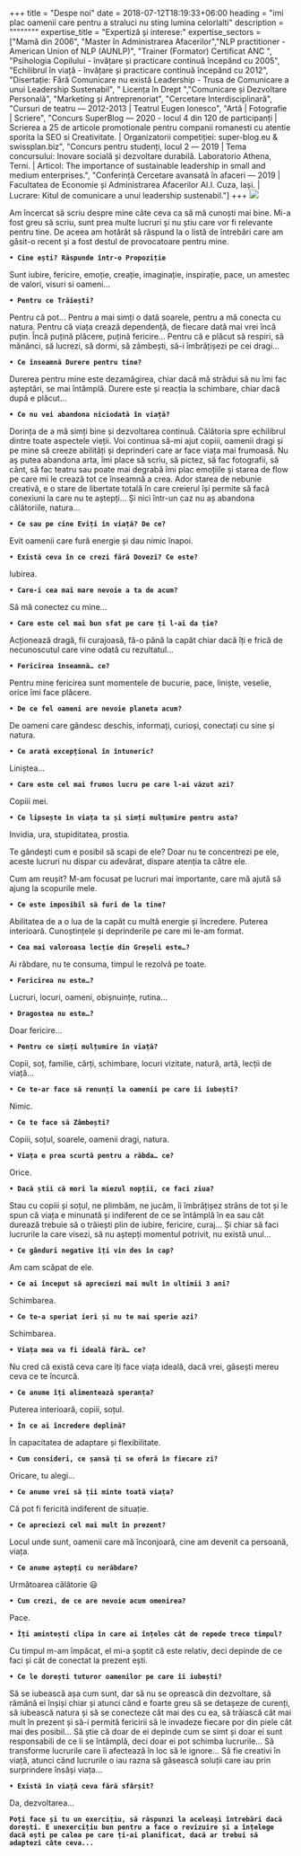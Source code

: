 +++
title = "Despe noi"
date = 2018-07-12T18:19:33+06:00
heading = "imi plac oamenii care pentru a straluci nu sting lumina celorlalti"
description = """\"\""""
expertise_title = "Expertiză și interese:"
expertise_sectors = ["Mamă din 2006", "Master în Administrarea Afacerilor","NLP practitioner - American Union of NLP (AUNLP)", "Trainer (Formator) Certificat ANC ", "Psihologia Copilului - învățare și practicare continuă începând cu 2005", "Echilibrul în viață - învățare și practicare continuă începând cu 2012", "Disertație: Fără Comunicare nu există Leadership - Trusa de Comunicare a unui Leadership Sustenabil", " Licența în Drept ","Comunicare și Dezvoltare Personală", "Marketing și Antreprenoriat", "Cercetare Interdisciplinară", "Cursuri de teatru ― 2012-2013 | Teatrul Eugen Ionesco", "Artă | Fotografie | Scriere", "Concurs SuperBlog ― 2020 - locul 4 din 120 de participanți | Scrierea a 25 de articole promotionale pentru companii romanesti cu atentie sporita la SEO si Creativitate. | Organizatorii competiției: super-blog.eu & swissplan.biz", "Concurs pentru studenți, locul 2 ― 2019 | Tema concursului: Inovare socială și dezvoltare durabilă. Laboratorio Athena, Terni. | Articol: The importance of sustainable leadership in small and medium enterprises.", "Conferință Cercetare avansată în afaceri ― 2019 | Facultatea de Economie și Administrarea Afacerilor Al.I. Cuza, Iași. | Lucrare: Kitul de comunicare a unui leadership sustenabil."]
+++
![](/images/team/tanyminds.jpg)

Am încercat să scriu despre mine câte ceva ca să mă cunoști mai bine. Mi-a fost greu să scriu, sunt prea multe lucruri și nu știu care vor fi relevante pentru tine. De aceea am hotărât să răspund la o listă de întrebări care am găsit-o recent și a fost destul de provocatoare pentru mine. 


**`• Cine ești? Răspunde într-o Propoziție`**


Sunt iubire, fericire, emoție, creație, imaginație, inspirație, pace, un amestec de valori, visuri si oameni…

**`• Pentru ce Trăiești?`**

Pentru că pot… Pentru a mai simți o dată soarele, pentru a mă conecta cu natura. Pentru că viața crează dependență, de fiecare dată mai vrei încă puțin. Încă puțină plăcere, puțină fericire… Pentru că e plăcut să respiri, să mănânci, să lucrezi, să dormi, să zâmbești, să-i îmbrățișezi pe cei dragi…

**`• Ce înseamnă Durere pentru tine?`**

Durerea pentru mine este dezamăgirea, chiar dacă mă strădui să nu îmi fac așteptări, se mai întâmplă. Durere este și reacția la schimbare, chiar dacă după e plăcut…

**`• Ce nu vei abandona niciodată în viață?`**

Dorința de a mă simți bine și dezvoltarea continuă. Călătoria spre echilibrul dintre toate aspectele vieții. Voi continua să-mi ajut copiii, oamenii dragi și pe mine să creeze abilități și deprinderi care ar face viața mai frumoasă. Nu aș putea abandona arta, îmi place să scriu, să pictez, să fac fotografii, să cânt, să fac teatru sau poate mai degrabă îmi plac emoțiile și starea de flow pe care mi le crează tot ce înseamnă a crea. Ador starea de nebunie creativă, e o stare de libertate totală în care creierul își permite să facă conexiuni la care nu te aștepți… Și nici într-un caz nu aș abandona călătoriile, natura…

**`• Ce sau pe cine Eviți în viață? De ce?`**

Evit oamenii care fură energie și dau nimic înapoi.

**`• Există ceva în ce crezi fără Dovezi? Ce este?`**

Iubirea.

**`• Care-i cea mai mare nevoie a ta de acum?`**

Să mă conectez cu mine…

**`• Care este cel mai bun sfat pe care ți l-ai da ție?`**

Acționează dragă, fii curajoasă, fă-o până la capăt chiar dacă îți e frică de necunoscutul care vine odată cu rezultatul…

**`• Fericirea înseamnă… ce?`**

Pentru mine fericirea sunt momentele de bucurie, pace, liniște, veselie, orice îmi face plăcere.

**`• De ce fel oameni are nevoie planeta acum?`**

De oameni care gândesc deschis, informați, curioși, conectați cu sine și natura.

**`• Ce arată excepțional în întuneric?`**

Liniștea...

**`• Care este cel mai frumos lucru pe care l-ai văzut azi?`**

Copiii mei.

**`• Ce lipsește în viața ta și simți mulțumire pentru asta?`**

Invidia, ura, stupiditatea, prostia. 

Te gândești cum e posibil să scapi de ele? Doar nu te concentrezi pe ele, aceste lucruri nu dispar cu adevărat, dispare atenția ta către ele. 

Cum am reușit? M-am focusat pe lucruri mai importante, care mă ajută să ajung la scopurile mele.

**`• Ce este imposibil să furi de la tine?`**

Abilitatea de a o lua de la capăt cu multă energie și încredere. Puterea interioară. Cunoștințele și deprinderile pe care mi le-am format.

**`• Cea mai valoroasa lecție din Greșeli este…?`**

Ai răbdare, nu te consuma, timpul le rezolvă pe toate.

**`• Fericirea nu este…?`**

Lucruri, locuri, oameni, obișnuințe, rutina…

**`• Dragostea nu este…?`**

Doar fericire...

**`• Pentru ce simți mulțumire în viață?`**

Copii, soț, familie, cărți, schimbare, locuri vizitate, natură, artă, lecții de viață…


**`• Ce te-ar face să renunți la oamenii pe care îi iubești?`**

Nimic.

**`• Ce te face să Zâmbești?`**

Copiii, soțul, soarele, oamenii dragi, natura.

**`• Viața e prea scurtă pentru a răbda… ce?`**

Orice.

**`• Dacă știi că mori la miezul nopții, ce faci ziua?`**

Stau cu copiii și soțul, ne plimbăm, ne jucăm, îi îmbrățișez strâns de tot și le spun că viața e minunată și indiferent de ce se întâmplă în ea sau cât durează trebuie să o trăiești plin de iubire, fericire, curaj… Și chiar să faci lucrurile la care visezi, să nu aștepți momentul potrivit, nu există unul…

**`• Ce gânduri negative îți vin des în cap?`**

Am cam scăpat de ele.

**`• Ce ai început să apreciezi mai mult în ultimii 3 ani?`**

Schimbarea.

**`• Ce te-a speriat ieri și nu te mai sperie azi?`**

Schimbarea.

**`• Viața mea va fi ideală fără… ce?`**

Nu cred că există ceva care îți face viața ideală, dacă vrei, găsești mereu ceva ce te încurcă.

**`• Ce anume îți alimentează speranța?`**

Puterea interioară, copiii, soțul.

**`• În ce ai încredere deplină?`**

În capacitatea de adaptare și flexibilitate.

**`• Cum consideri, ce șansă ți se oferă în fiecare zi?`**

Oricare, tu alegi…

**`• Ce anume vrei să ții minte toată viața?`**

Că pot fi fericită indiferent de situație.

**`• Ce apreciezi cel mai mult în prezent?`**

Locul unde sunt, oamenii care mă înconjoară, cine am devenit ca persoană, viața.

**`• Ce anume aștepți cu nerăbdare?`**

Următoarea călătorie 😃

**`• Cum crezi, de ce are nevoie acum omenirea?`**

Pace.

**`• Îți amintești clipa în care ai înțeles cât de repede trece timpul?`**

Cu timpul m-am împăcat, el mi-a șoptit că este relativ, deci depinde de ce faci și cât de conectat la prezent ești.


**`• Ce le dorești tuturor oamenilor pe care îi iubești?`**

Să se iubească așa cum sunt, dar să nu se oprească din dezvoltare, să rămână ei înșiși chiar și atunci când e foarte greu să se detașeze de curenți, să iubească natura și să se conecteze cât mai des cu ea, să trăiască cât mai mult în prezent și să-i permită fericirii să le invadeze fiecare por din piele cât mai des posibil… Să știe că doar de ei depinde cum se simt și doar ei sunt responsabili de ce li se întâmplă, deci doar ei pot schimba lucrurile… Să transforme lucrurile care îi afectează în loc să le ignore… Să fie creativi în viață, atunci când lucrurile o iau razna să găsească soluții care iau prin surprindere însăși viața… 

**`• Există în viață ceva fără sfârșit?`**

Da, dezvoltarea…

**`Poți face și tu un exercițiu, să răspunzi la aceleași întrebări dacă dorești. E unexercițiu bun pentru a face o revizuire și a înțelege dacă ești pe calea pe care ți-ai planificat, dacă ar trebui să adaptezi câte ceva...`**